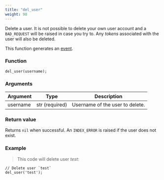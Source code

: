 ```yaml
---
title: "del_user"
weight: 98
---
```


Delete a user. It is not possible to delete your own user account and a `BAD_REQUEST` will be raised in case you try to.
Any *tokens* associated with the user will also be deleted.

This function generates an [event](../../events).

### Function

`del_user(username);`

### Arguments

Argument | Type | Description
-------- | ---- | -----------
username | str (required) | Username of the user to delete.

### Return value

Returns `nil` when successful. An `INDEX_ERROR` is raised if the user does not exist.

### Example

> This code will delete user *test*:

```thingsdb,syntax_only,@t
// Delete user `test`
del_user('test');
```
